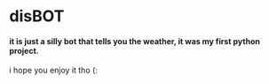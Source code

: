 # disBOT
#### it is just a silly bot that tells you the weather, it was my first python project.
i hope you enjoy it tho (:
